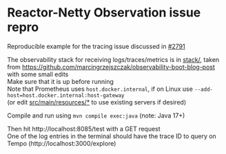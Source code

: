 # Reactor-Netty Observation issue repro

Reproducible example for the tracing issue discussed in [#2791](https://github.com/reactor/reactor-netty/issues/2719)

The observability stack for receiving logs/traces/metrics is in [stack/](/stack/), taken from https://github.com/marcingrzejszczak/observability-boot-blog-post with some small edits  
Make sure that it is up before running  
Note that Prometheus uses `host.docker.internal`, if on Linux use `--add-host=host.docker.internal:host-gateway`  
(or edit [src/main/resources/*](/src/main/resources/) to use existing servers if desired)

Compile and run using `mvn compile exec:java` (note: Java 17+)

Then hit http://localhost:8085/test with a GET request  
One of the log entries in the terminal should have the trace ID to query on Tempo (http://localhost:3000/explore)
